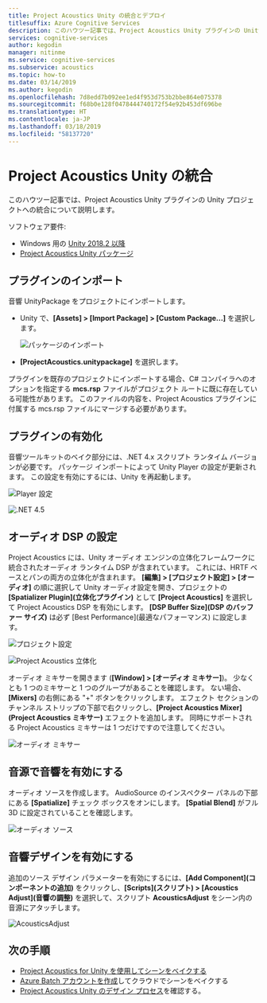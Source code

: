 ```yaml
---
title: Project Acoustics Unity の統合とデプロイ
titlesuffix: Azure Cognitive Services
description: このハウツー記事では、Project Acoustics Unity プラグインの Unity プロジェクトへの統合について説明します。
services: cognitive-services
author: kegodin
manager: nitinme
ms.service: cognitive-services
ms.subservice: acoustics
ms.topic: how-to
ms.date: 03/14/2019
ms.author: kegodin
ms.openlocfilehash: 7d8edd7b092ee1ed4f953d753b2bbe864e075378
ms.sourcegitcommit: f68b0e128f0478444740172f54e92b453df696be
ms.translationtype: HT
ms.contentlocale: ja-JP
ms.lasthandoff: 03/18/2019
ms.locfileid: "58137720"
---
```

# <a name="project-acoustics-unity-integration"></a>Project Acoustics Unity の統合
このハウツー記事では、Project Acoustics Unity プラグインの Unity プロジェクトへの統合について説明します。

ソフトウェア要件:
* Windows 用の [Unity 2018.2 以降](http://unity3d.com)
* [Project Acoustics Unity パッケージ](https://www.microsoft.com/en-us/download/details.aspx?id=57346)

## <a name="import-the-plugin"></a>プラグインのインポート
音響 UnityPackage をプロジェクトにインポートします。 
* Unity で、**[Assets] > [Import Package] > [Custom Package...]** を選択します。

    ![パッケージのインポート](media/import-package.png)  

* **[ProjectAcoustics.unitypackage]** を選択します。

プラグインを既存のプロジェクトにインポートする場合、C# コンパイラへのオプションを指定する **mcs.rsp** ファイルがプロジェクト ルートに既に存在している可能性があります。 このファイルの内容を、Project Acoustics プラグインに付属する mcs.rsp ファイルにマージする必要があります。

## <a name="enable-the-plugin"></a>プラグインの有効化
音響ツールキットのベイク部分には、.NET 4.x スクリプト ランタイム バージョンが必要です。 パッケージ インポートによって Unity Player の設定が更新されます。 この設定を有効にするには、Unity を再起動します。

![Player 設定](media/player-settings.png)

![.NET 4.5](media/net45.png)

## <a name="set-up-audio-dsp"></a>オーディオ DSP の設定
Project Acoustics には、Unity オーディオ エンジンの立体化フレームワークに統合されたオーディオ ランタイム DSP が含まれています。 これには、HRTF ベースとパンの両方の立体化が含まれます。 **[編集] > [プロジェクト設定] > [オーディオ]** の順に選択して Unity オーディオ設定を開き、プロジェクトの **[Spatializer Plugin]\(立体化プラグイン\)** として **[Project Acoustics]** を選択して Project Acoustics DSP を有効にします。 **[DSP Buffer Size]\(DSP のバッファー サイズ\)** は必ず [Best Performance]\(最適なパフォーマンス\) に設定します。

![プロジェクト設定](media/project-settings.png)  

![Project Acoustics 立体化](media/choose-spatializer.png)

オーディオ ミキサーを開きます (**[Window] > [オーディオ ミキサー]**)。 少なくとも 1 つのミキサーと 1 つのグループがあることを確認します。 ない場合、**[Mixers]** の右側にある "+" ボタンをクリックします。 エフェクト セクションのチャンネル ストリップの下部で右クリックし、**[Project Acoustics Mixer]\(Project Acoustics ミキサー\)** エフェクトを追加します。 同時にサポートされる Project Acoustics ミキサーは 1 つだけですので注意してください。

![オーディオ ミキサー](media/audio-mixer.png)

## <a name="enable-acoustics-on-sound-sources"></a>音源で音響を有効にする
オーディオ ソースを作成します。 AudioSource のインスペクター パネルの下部にある **[Spatialize]** チェック ボックスをオンにします。 **[Spatial Blend]** がフル 3D に設定されていることを確認します。  

![オーディオ ソース](media/audio-source.png)

## <a name="enable-acoustic-design"></a>音響デザインを有効にする
追加のソース デザイン パラメーターを有効にするには、**[Add Component]\(コンポーネントの追加\)** をクリックし、**[Scripts]\(スクリプト\) > [Acoustics Adjust]\(音響の調整\)** を選択して、スクリプト **AcousticsAdjust** をシーン内の音源にアタッチします。

![AcousticsAdjust](media/acoustics-adjust.png)

## <a name="next-steps"></a>次の手順
* [Project Acoustics for Unity を使用してシーンをベイクする](unity-baking.md)
* [Azure Batch アカウントを作成](create-azure-account.md)してクラウドでシーンをベイクする
* [Project Acoustics Unity のデザイン プロセス](unity-workflow.md)を確認する。


